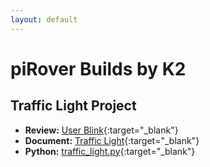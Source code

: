 ```yaml
---
layout: default
---
```


# piRover Builds by K2

## Traffic Light Project

- **Review:** [User Blink](piRoverUserBlink.pdf){:target="_blank"}
- **Document:** [Traffic Light](traffic_light.pdf){:target="_blank"}
- **Python:** [traffic_light.py](traffic_light.py){:target="_blank"}




